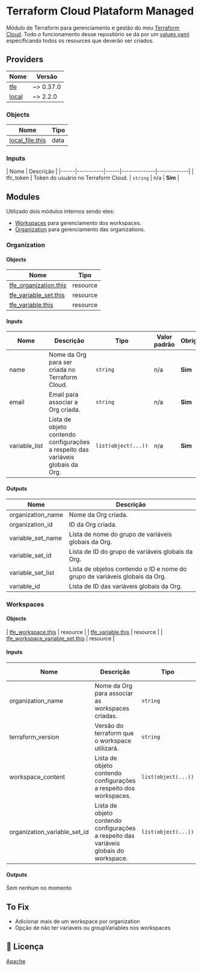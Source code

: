 # Terraform Cloud Plataform Managed

Módulo de Terraform para gerenciamento e gestão do meu [Terraform Cloud](https://app.terraform.io/). Todo o funcionamento desse repositório se da por um [values.yaml](config/values.yaml) específicando todos os resources que deverão ser criados.

## Providers
 
| Nome | Versão |
|------|--------|
| [tfe](https://registry.terraform.io/providers/hashicorp/tfe/0.37.0) | ~> 0.37.0 |
| [local](https://registry.terraform.io/providers/hashicorp/local/2.2.3) | ~> 2.2.0 |

### Objects

| Nome | Tipo |
|------|------|
| [local_file.this](https://registry.terraform.io/providers/hashicorp/local/latest/docs/data-sources/local_file) | data |

### Inputs

| Nome | Descrição |
|------|-----------|------|--------------|-------------|
| tfc_token | Token do usuário no Terraform Cloud. | `string` | n/a | **Sim** |

## Modules

Utilizado dois módulos internos sendo eles:
- [Workspaces](module/workspace/) para gerenciamento dos workspaces.
- [Organization](module/organization/) para gerenciamento das organizations.

### Organization

#### Objects

| Nome | Tipo |
|------|------|
| [tfe_organization.this](https://registry.terraform.io/providers/hashicorp/tfe/latest/docs/resources/tfe_organization) | resource |
| [tfe_variable_set.this](https://registry.terraform.io/providers/hashicorp/tfe/latest/docs/resources/tfe_variable_set) | resource |
| [tfe_variable.this](https://registry.terraform.io/providers/hashicorp/tfe/latest/docs/resources/tfe_variable_set) | resource |

#### Inputs

| Nome | Descrição | Tipo | Valor padrão | Obrigatório |
|------|-----------|------|--------------|-------------|
| name | Nome da Org para ser criada no Terraform Cloud. | `string` | n/a | **Sim** |
| email | Email para associar a Org criada. | `string` | n/a | **Sim** |
| variable_list | Lista de objeto contendo configurações a respeito das variáveis globais da Org. | `list(object(...))` | n/a | **Sim** |

#### Outputs

| Nome | Descrição |
|------|-----------|
| organization_name | Nome da Org criada. |
| organization_id | ID da Org criada. |
| variable_set_name | Lista de nome do grupo de variáveis globais da Org. |
| variable_set_id | Lista de ID do grupo de  variáveis globais da Org. |
| variable_set_list | Lista de objetos contendo o ID e nome do grupo de variáveis globais da Org. |
| variable_id | Lista de ID das variáveis globais da Org. |


### Workspaces

#### Objects

| [tfe_workspace.this](https://registry.terraform.io/providers/hashicorp/tfe/latest/docs/resources/tfe_workspace) | resource |
| [tfe_variable.this](https://registry.terraform.io/providers/hashicorp/tfe/latest/docs/resources/tfe_variable) | resource |
| [tfe_workspace_variable_set.this](https://registry.terraform.io/providers/hashicorp/tfe/latest/docs/resources/tfe_workspace_variable_set) | resource |

#### Inputs

| Nome | Descrição | Tipo | Valor padrão | Obrigatório |
|------|-----------|------|--------------|-------------|
| organization_name | Nome da Org para associar as workspaces criadas. | `string` | n/a | **Sim** |
| terraform_version | Versão do terraform que o workspace utilizará. | `string` | n/a | **Sim** |
| workspace_content | Lista de objeto contendo configurações a respeito dos workspaces. | `list(object(...))` | n/a | **Sim** |
| organization_variable_set_id | Lista de objeto contendo configurações a respeito das variáveis globais do workspace. | `list(object(...))` | n/a | **Sim** |

#### Outputs

Sem nenhum no momento

## To Fix

- Adicionar mais de um workspace por organization
- Opção de não ter variaveis ou groupVariables nos workspaces

## :memo: Licença

[Apache](LICENSE)
